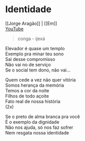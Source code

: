 # Identidade
[[Jorge Aragão]] | [[Em]]  
[YouTube](https://www.youtube.com/watch?v=rm-Eexth0Pw)  
> conga - ijexá

Elevador é quase um templo  
Exemplo pra minar teu sono  
Sai desse compromisso  
Não vai no de serviço  
Se o social tem dono, não vai...  

Quem cede a vez não quer vitória  
Somos herança da memória  
Temos a cor da noite  
Filhos de todo açoite  
Fato real de nossa história  
(2x)  

Se o preto de alma branca pra você  
É o exemplo da dignidade  
Não nos ajuda, só nos faz sofrer  
Nem resgata nossa identidade  